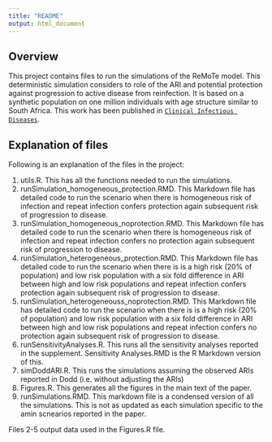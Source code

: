 ```yaml
---
title: "README"
output: html_document
---
```


## Overview
This project contains files to run the simulations of the ReMoTe model. This deterministic simulation considers to role of the ARI and potential protection against progression to active disease from reinfection. It is based on a synthetic population on one million individuals with age structure similar to South Africa. This work has been published in [`Clinical Infectious Diseases`](https://pubmed.ncbi.nlm.nih.gov/35666515/).

## Explanation of files
Following is an explanation of the files in the project:

1. utils.R. This has all the functions needed to run the simulations.
2. runSimulation_homogeneous_protection.RMD. This Markdown file has detailed code to run the scenario when there is homogeneous risk of infection and repeat infection confers protection again subsequent risk of progression to disease.  
3. runSimulation_homogeneous_noprotection.RMD. This Markdown file has detailed code to run the scenario when there is homogeneous risk of infection and repeat infection confers no protection again subsequent risk of progression to disease.  
4. runSimulation_heterogeneous_protection.RMD. This Markdown file has detailed code to run the scenario when there is is a high risk (20% of population) and low risk population with a six fold difference in ARI between high and low risk populations and repeat infection confers protection again subsequent risk of progression to disease.  
5. runSimulation_heterogeneouss_noprotection.RMD. This Markdown file has detailed code to run the scenario when there is is a high risk (20% of population) and low risk population with a six fold difference in ARI between high and low risk populations and repeat infection confers no protection again subsequent risk of progression to disease. 
6. runSensitivityAnalyses.R. This runs all the sensitivity analyses reported in the supplement. Sensitivity Analyses.RMD is the R Markdown version of this.
7. simDoddARI.R. This runs the simulations assuming the observed ARIs reported in Dodd (i.e. without adjusting the ARIs)
8. Figures.R. This generates all the figures in the main text of the paper.
8. runSimulations.RMD. This markdown file is a condensed version of all the simulations. This is not as updated as each simulation specific to the amin scnearios reported in the paper.

Files 2-5 output data used in the Figures.R file.
